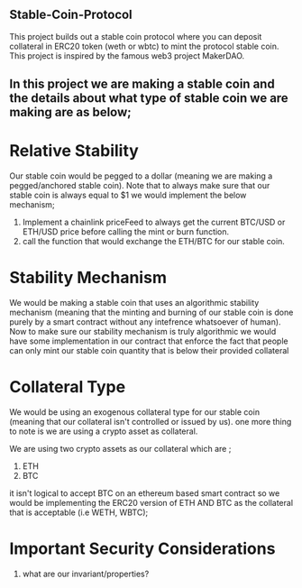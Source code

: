 ## Stable-Coin-Protocol
This project builds out a stable coin protocol where you can deposit collateral in ERC20 token (weth or wbtc) to mint the protocol stable coin. This project is inspired by the famous web3 project MakerDAO.

## In this project we are making a stable coin and the details about what type of stable coin we are making are as below;

# Relative Stability

Our stable coin would be pegged to a dollar (meaning we are making a pegged/anchored stable coin). Note that to always make sure that our stable coin is always equal to $1 we would implement the below mechanism;

1. Implement a chainlink priceFeed to always get the current BTC/USD or ETH/USD price before calling the mint or burn function.
2. call the function that would exchange the ETH/BTC for our stable coin.

# Stability Mechanism

We would be making a stable coin that uses an algorithmic stability mechanism (meaning that the minting and burning of our stable coin is done purely by a smart contract without any intefrence whatsoever of human). Now to make sure our stability mechanism is truly algorithmic we would have some implementation in our contract that enforce the fact that people can only mint our stable coin quantity that is below their provided collateral

# Collateral Type

We would be using an exogenous collateral type for our stable coin (meaning that our collateral isn't controlled or issued by us). one more thing to note is we are using a crypto asset as collateral.

We are using two crypto assets as our collateral which are ;

1.  ETH
2.  BTC

it isn't logical to accept BTC on an ethereum based smart contract so we would be implementing the ERC20 version of ETH AND BTC as the collateral that is acceptable (i.e WETH, WBTC);

# Important Security Considerations

1. what are our invariant/properties? 
